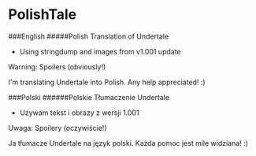 # PolishTale
###English
#####Polish Translation of Undertale
 - Using stringdump and images from v1.001 update

Warning: Spoilers (obviously!)

I'm translating Undertale into Polish. Any help appreciated! :)

###Polski
######Polskie Tłumaczenie Undertale
- Używam tekst i obrazy z wersji 1.001

Uwaga: Spoilery (oczywiście!)

Ja tłumacze Undertale na język polski. Każda pomoc jest mile widziana! :)
